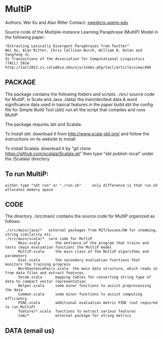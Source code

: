 # MultiP

Authors: Wei Xu and Alan Ritter
Contact: xwe@cis.upenn.edu

Source code of the Multiple-instance Learning Paraphrase (MultiP) Model in the following paper:

    "Extracting Lexically Divergent Paraphrases from Twitter"
    Wei Xu, Alan Ritter, Chris Callison-Burch, William B. Dolan and Yangfeng Ji
    In Transactions of the Association for Computational Linguistics (TACL) 2014
    http://tacl2013.cs.columbia.edu/ojs/index.php/tacl/article/view/498
  
  
## PACKAGE 

  The package contains the following folders and scripts:
     ./src/          source code for MultiP, in Scala and Java
     ./data/         the train/dev/test data & word significance data used in topical features in the paper
     build.sbt       the config file for Simple Build Tool (sbt)
     run.sh   		the script that compiles and runs MultiP

  The package requires sbt and Scalala.
  
  To install sbt:
    download it from http://www.scala-sbt.org/ and follow the instructions on its website to install
    
  To install Scalala:
    download it by "git clone https://github.com/scalala/Scalala.git"
    then type "sbt publish-local" under the /Scalala/ directory
 
## To run MultiP:
    either type "sbt run" or "./run.sh"     only difference is that run.sh allocates memory space

## CODE 

The directory ./src/main/ contains the source code for MultiP organized as follows:
    
    ./src/main/java/*   external packages from MIT/Sussex/UW for stemming, string similarity etc.
    ./src/main/scala/*  core code for MultiP
          Main.scala       the entrance of the program that trains and tests (main evaluation function) the MultiP model 
          MultiP.scala     the main class of the MultiP algorithms and parameters
          Eval.scala       the secondary evaluation functions that monitors the training progress
          WordSentencePairs.scala  the main data structure, which reads in from data files and extract features.      
          Vocab.scala      mapping tables for converting string type of data to compact vector representation     
          Helper.scala     some minor functions to assist preprocessing the data
          Common.scala     some minor functions to assist computing efficiency
          PINC.scala       additional evaluation metric PINC (not required to run MultiP)
          feature/*.scala  functions to extract various features
          com/*            external package for string metrics

## DATA (email us)


